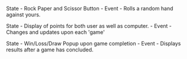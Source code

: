 State - Rock Paper and Scissor Button - Event - Rolls a random hand against yours.

State - Display of points for both user as well as computer. - Event - Changes and updates upon each 'game'

State - Win/Loss/Draw Popup upon game completion - Event - Displays results after a game has concluded.